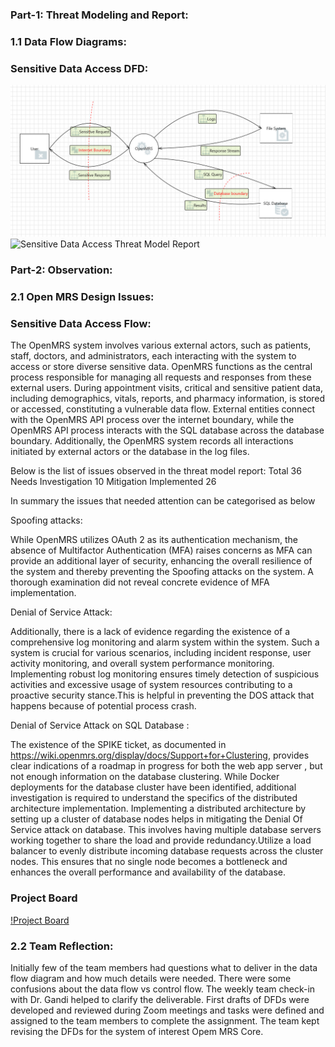 ### Part-1: Threat Modeling and Report:
### 1.1 Data Flow Diagrams:
### Sensitive Data Access DFD:
![Sensitive Data Access](/DataFlow/SensitiveDataFlow.png)
![Sensitive Data Access Threat Model Report](https://htmlpreview.github.io/?https://github.com/sanne88/cyber8420projectopenmrs/blob/main/DataFlow/SensitiveDataAccessDFD.html)

### Part-2: Observation:

### 2.1 Open MRS Design Issues:

### Sensitive Data Access Flow:

The OpenMRS system involves various external actors, such as patients, staff, doctors, and administrators, each interacting with the system to access or store diverse sensitive data. OpenMRS functions as the central process responsible for managing all requests and responses from these external users. During appointment visits, critical and sensitive patient data, including demographics, vitals, reports, and pharmacy information, is stored or accessed, constituting a vulnerable data flow. External entities connect with the OpenMRS API process over the internet boundary, while the OpenMRS API process interacts with the SQL database across the database boundary. Additionally, the OpenMRS system records all interactions initiated by external actors or the database in the log files.

Below is the list of issues observed in the threat model report:
Total	36
Needs Investigation	10
Mitigation Implemented	26

In summary the issues that needed attention can be categorised as below

Spoofing attacks:

While OpenMRS utilizes OAuth 2 as its authentication mechanism, the absence of Multifactor Authentication (MFA) raises concerns as MFA can provide an additional layer of security, enhancing the overall resilience of the system and thereby preventing the Spoofing attacks on the system. A thorough examination did not reveal concrete evidence of MFA implementation.

Denial of Service Attack: 

Additionally, there is a lack of evidence regarding the existence of a comprehensive log monitoring and alarm system within the system. Such a system is crucial for various scenarios, including incident response, user activity monitoring, and overall system performance monitoring. Implementing robust log monitoring ensures timely detection of suspicious activities and excessive usage of system resources contributing to a proactive security stance.This is helpful in preventing the DOS attack that happens because of potential process crash.

Denial of Service Attack on SQL Database : 

The existence of the SPIKE ticket, as documented in https://wiki.openmrs.org/display/docs/Support+for+Clustering, provides clear indications of a roadmap in progress for both the web app server , but not enough information on the database clustering. While Docker deployments for the database cluster have been identified, additional investigation is required to understand the specifics of the distributed architecture implementation.
Implementing a distributed architecture by setting up a cluster of database nodes helps in mitigating the Denial Of Service attack on database. This involves having multiple database servers working together to share the load and provide redundancy.Utilize a load balancer to evenly distribute incoming database requests across the cluster nodes. This ensures that no single node becomes a bottleneck and enhances the overall performance and availability of the database.

### Project Board

[!Project Board](https://github.com/users/sanne88/projects/1)

### 2.2 Team Reflection:

Initially few of the team members had questions what to deliver in the data flow diagram and how much details were needed. There were some confusions about the data flow vs control flow. The weekly team check-in with Dr. Gandi helped to clarify the deliverable. First drafts of DFDs were developed and reviewed during Zoom meetings and tasks were defined and assigned to the team members to complete the assignment. The team kept revising the DFDs for the system of interest Opem MRS Core.


